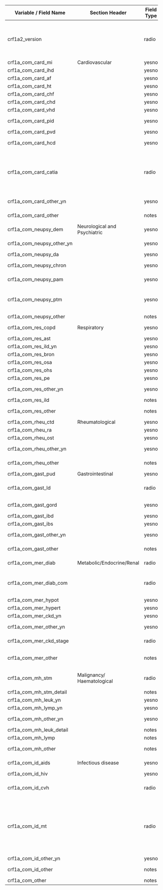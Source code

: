 | Variable / Field Name         | Section Header               | Field Type | Field Label                                                                                                                         | Choices or Calculations                                                                             |
| ----------------------------- | ---------------------------- | ---------- | ----------------------------------------------------------------------------------------------------------------------------------- | --------------------------------------------------------------------------------------------------- |
| crf1a2\_version               |                              | radio      | CRF1 Version Completed                                                                                                              | 1, Unversioned ; 2, 1.0 ; 3, 1.1 ; 4, 1.2 ; 5, 1.3 ; 6, 1.4 ; 7, 1.5 ; 8, 2.0                       |
| crf1a\_com\_card\_mi          | Cardiovascular               | yesno      | i) Myocardial Infarction                                                                                                            | 1, Yes ; 0, No                                                                                      |
| crf1a\_com\_card\_ihd         |                              | yesno      | ii) Ischaemic Heart Disease                                                                                                         | 1, Yes ; 0, No                                                                                      |
| crf1a\_com\_card\_af          |                              | yesno      | iii) Atrial fibrillation                                                                                                            | 1, Yes ; 0, No                                                                                      |
| crf1a\_com\_card\_ht          |                              | yesno      | iv) Hypertension                                                                                                                    | 1, Yes ; 0, No                                                                                      |
| crf1a\_com\_card\_chf         |                              | yesno      | v) Congestive heart failure                                                                                                         | 1, Yes ; 0, No                                                                                      |
| crf1a\_com\_card\_chd         |                              | yesno      | vi) Congenital heart disease                                                                                                        | 1, Yes ; 0, No                                                                                      |
| crf1a\_com\_card\_vhd         |                              | yesno      | vii) Valvular Heart Disease                                                                                                         | 1, Yes ; 0, No                                                                                      |
| crf1a\_com\_card\_pid         |                              | yesno      | viii) Pacemaker/Implantable defibrillator                                                                                           | 1, Yes ; 0, No                                                                                      |
| crf1a\_com\_card\_pvd         |                              | yesno      | ix) Peripheral vascular disease                                                                                                     | 1, Yes ; 0, No                                                                                      |
| crf1a\_com\_card\_hcd         |                              | yesno      | x) Hypercholesterolaemia/dyslipidaemia                                                                                              | 1, Yes ; 0, No                                                                                      |
| crf1a\_com\_card\_catia       |                              | radio      | xi) Cerebrovascular accident or transient ischemic attack                                                                           | 1, Previous but no residual weakness ; 2, Previous with residual hemiplegia ; 0, No                 |
| crf1a\_com\_card\_other\_yn   |                              | yesno      | xii) Other chronic cardiovascular disease                                                                                           | 1, Yes ; 0, No                                                                                      |
| crf1a\_com\_card\_other       |                              | notes      | xii) Other chronic cardiovascular disease - Detail                                                                                  |                                                                                                     |
| crf1a\_com\_neupsy\_dem       | Neurological and Psychiatric | yesno      | i) Dementia                                                                                                                         | 1, Yes ; 0, No                                                                                      |
| crf1a\_com\_neupsy\_other\_yn |                              | yesno      | ii) Any other chronic neurological disorder                                                                                         | 1, Yes ; 0, No                                                                                      |
| crf1a\_com\_neupsy\_da        |                              | yesno      | iii) Depression or Anxiety                                                                                                          | 1, Yes ; 0, No                                                                                      |
| crf1a\_com\_neupsy\_chron     |                              | yesno      | iv) Chronic fatigue syndrome, fibromyalgia or chronic pain                                                                          | 1, Yes ; 0, No                                                                                      |
| crf1a\_com\_neupsy\_pam       |                              | yesno      | v) Any previous treatment with antidepressant medication                                                                            | 1, Yes ; 0, No                                                                                      |
| crf1a\_com\_neupsy\_ptm       |                              | yesno      | vi) Any previous treatment by a mental health professional (eg. psychologist, psychiatrist, councillor) for a mental health problem | 1, Yes ; 0, No                                                                                      |
| crf1a\_com\_neupsy\_other     |                              | notes      | Other chronic neurological disorder                                                                                                 |                                                                                                     |
| crf1a\_com\_res\_copd         | Respiratory                  | yesno      | i) Chronic obstructive pulmonary disease                                                                                            | 1, Yes ; 0, No                                                                                      |
| crf1a\_com\_res\_ast          |                              | yesno      | ii) Asthma                                                                                                                          | 1, Yes ; 0, No                                                                                      |
| crf1a\_com\_res\_ild\_yn      |                              | yesno      | iii) Interstitial lung disease                                                                                                      | 1, Yes ; 0, No                                                                                      |
| crf1a\_com\_res\_bron         |                              | yesno      | iv) Bronchiectasis                                                                                                                  | 1, Yes ; 0, No                                                                                      |
| crf1a\_com\_res\_osa          |                              | yesno      | v) Obstructive sleep apnoea                                                                                                         | 1, Yes ; 0, No                                                                                      |
| crf1a\_com\_res\_ohs          |                              | yesno      | vi) Obesity hypoventilation syndrome                                                                                                | 1, Yes ; 0, No                                                                                      |
| crf1a\_com\_res\_pe           |                              | yesno      | vii) Pleural effusion                                                                                                               | 1, Yes ; 0, No                                                                                      |
| crf1a\_com\_res\_other\_yn    |                              | yesno      | viii) Other chronic respiratory disorder                                                                                            | 1, Yes ; 0, No                                                                                      |
| crf1a\_com\_res\_ild          |                              | notes      | Interstitial lung disease - Detail                                                                                                  |                                                                                                     |
| crf1a\_com\_res\_other        |                              | notes      | Other chronic respiratory disorder - Detail                                                                                         |                                                                                                     |
| crf1a\_com\_rheu\_ctd         | Rheumatological              | yesno      | i) Connective tissue disease                                                                                                        | 1, Yes ; 0, No                                                                                      |
| crf1a\_com\_rheu\_ra          |                              | yesno      | ii) Rheumatoid arthritis                                                                                                            | 1, Yes ; 0, No                                                                                      |
| crf1a\_com\_rheu\_ost         |                              | yesno      | iii) Osteoarthritis                                                                                                                 | 1, Yes ; 0, No                                                                                      |
| crf1a\_com\_rheu\_other\_yn   |                              | yesno      | iv) Other chronic rheumatological disease                                                                                           | 1, Yes ; 0, No                                                                                      |
| crf1a\_com\_rheu\_other       |                              | notes      | Other chronic rheumatological disease - Detail                                                                                      |                                                                                                     |
| crf1a\_com\_gast\_pud         | Gastrointestinal             | yesno      | i) Peptic ulcer disease                                                                                                             | 1, Yes ; 0, No                                                                                      |
| crf1a\_com\_gast\_ld          |                              | radio      | ii) Liver Disease                                                                                                                   | 1, Mild ; 2, Mod/severe ; 0, No                                                                     |
| crf1a\_com\_gast\_gord        |                              | yesno      | iii) Gastro-oesophageal reflux disease                                                                                              | 1, Yes ; 0, No                                                                                      |
| crf1a\_com\_gast\_ibd         |                              | yesno      | iv) Inflammatory bowel disease                                                                                                      | 1, Yes ; 0, No                                                                                      |
| crf1a\_com\_gast\_ibs         |                              | yesno      | v) Irritable bowel syndrome                                                                                                         | 1, Yes ; 0, No                                                                                      |
| crf1a\_com\_gast\_other\_yn   |                              | yesno      | vi) Other chronic gastrointestinal disorder                                                                                         | 1, Yes ; 0, No                                                                                      |
| crf1a\_com\_gast\_other       |                              | notes      | Other chronic gastrointestinal disorder - Detail                                                                                    |                                                                                                     |
| crf1a\_com\_mer\_diab         | Metabolic/Endocrine/Renal    | radio      | i) Diabetes                                                                                                                         | 1, Type 1 ; 2, Type 2 ; 0, No                                                                       |
| crf1a\_com\_mer\_diab\_com    |                              | radio      | i) DiabetesComplications                                                                                                            | 1, Uncomplicated ; 2, End-organ damage                                                              |
| crf1a\_com\_mer\_hypot        |                              | yesno      | ii) Hypothyroidism                                                                                                                  | 1, Yes ; 0, No                                                                                      |
| crf1a\_com\_mer\_hypert       |                              | yesno      | iii) Hyperthyroidism                                                                                                                | 1, Yes ; 0, No                                                                                      |
| crf1a\_com\_mer\_ckd\_yn      |                              | yesno      | iv) Chronic kidney disease                                                                                                          | 1, Yes ; 0, No                                                                                      |
| crf1a\_com\_mer\_other\_yn    |                              | yesno      | v) Other chronic metabolic/endocrine disorder                                                                                       | 1, Yes ; 0, No                                                                                      |
| crf1a\_com\_mer\_ckd\_stage   |                              | radio      | Chronic kidney disease<br>Stage (if known)                                                                                          | 1, 1 ; 2, 2 ; 3, 3 ; 4, 4 ; 5, 5                                                                    |
| crf1a\_com\_mer\_other        |                              | notes      | Other chronic metabolic/endocrine disorder<br>Specify:                                                                              |                                                                                                     |
| crf1a\_com\_mh\_stm           | Malignancy/ Haematological   | radio      | i) Solid Tumour Malignancy                                                                                                          | 1, Localised ; 2, Metastatic ; 0, No                                                                |
| crf1a\_com\_mh\_stm\_detail   |                              | notes      | i) Solid Tumour Malignancy - Detail                                                                                                 |                                                                                                     |
| crf1a\_com\_mh\_leuk\_yn      |                              | yesno      | ii) Leukaemia                                                                                                                       | 1, Yes ; 0, No                                                                                      |
| crf1a\_com\_mh\_lymp\_yn      |                              | yesno      | iii) Lymphoma                                                                                                                       | 1, Yes ; 0, No                                                                                      |
| crf1a\_com\_mh\_other\_yn     |                              | yesno      | iv) Other chronic haematological disorder                                                                                           | 1, Yes ; 0, No                                                                                      |
| crf1a\_com\_mh\_leuk\_detail  |                              | notes      | Leukaemia - Detail                                                                                                                  |                                                                                                     |
| crf1a\_com\_mh\_lymp          |                              | notes      | Lymphoma - Detail                                                                                                                   |                                                                                                     |
| crf1a\_com\_mh\_other         |                              | notes      | Other chronic haematological disorder - Detail                                                                                      |                                                                                                     |
| crf1a\_com\_id\_aids          | Infectious disease           | yesno      | i) AIDS (Not including HIV without complications)                                                                                   | 1, Yes ; 0, No                                                                                      |
| crf1a\_com\_id\_hiv           |                              | yesno      | ii) HIV                                                                                                                             | 1, Yes ; 0, No                                                                                      |
| crf1a\_com\_id\_cvh           |                              | radio      | iii) Chronic viral hepatitis                                                                                                        | 0, None ; 1, Hepatitis B ; 2, Hepatitis C                                                           |
| crf1a\_com\_id\_mt            |                              | radio      | iv) Mycobacterium Tuberculosis                                                                                                      | 0, Never ; 1, Current active TB ; 2, Previously treated active TB ; 3, Previously treated latent TB |
| crf1a\_com\_id\_other\_yn     |                              | yesno      | v) Other chronic infectious disease                                                                                                 | 1, Yes ; 0, No                                                                                      |
| crf1a\_com\_id\_other         |                              | notes      | Other chronic infectious disease - Detail                                                                                           |                                                                                                     |
| crf1a\_com\_other             |                              | notes      | 9.i) Other co-morbidities                                                                                                           |                                                                                                     |